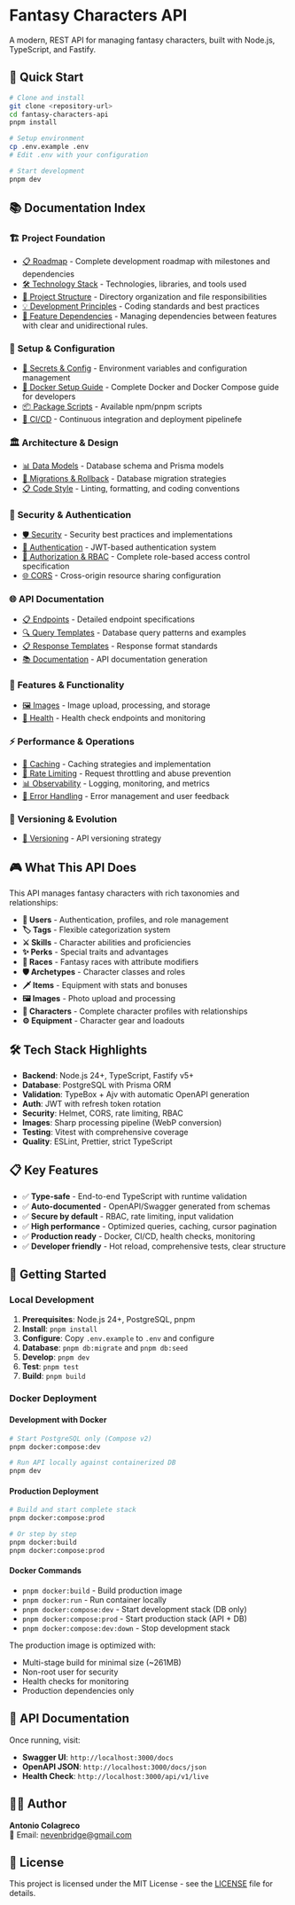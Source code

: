# Fantasy Characters API

A modern, REST API for managing fantasy characters, built with Node.js,
TypeScript, and Fastify.

## 🚀 Quick Start

```bash
# Clone and install
git clone <repository-url>
cd fantasy-characters-api
pnpm install

# Setup environment
cp .env.example .env
# Edit .env with your configuration

# Start development
pnpm dev
```

## 📚 Documentation Index

### 🏗️ **Project Foundation**

- [📋 Roadmap](docs/roadmap.md) - Complete development roadmap with milestones
  and dependencies
- [🛠️ Technology Stack](docs/technology-stack.md) - Technologies, libraries, and
  tools used
- [📁 Project Structure](docs/project-structure.md) - Directory organization and
  file responsibilities
- [💡 Development Principles](docs/development-principles.md) - Coding standards
  and best practices
- [🧩 Feature Dependencies](docs/feature-dependencies.md) - Managing
  dependencies between features with clear and unidirectional rules.

### 🔧 **Setup & Configuration**

- [🔐 Secrets & Config](docs/secrets-and-config.md) - Environment variables and
  configuration management
- [🐳 Docker Setup Guide](docs/docker-setup-guide.md) - Complete Docker and
  Docker Compose guide for developers
- [📦 Package Scripts](docs/package-scripts.md) - Available npm/pnpm scripts
- [🚀 CI/CD](docs/ci-cd.md) - Continuous integration and deployment pipelinefe

### 🏛️ **Architecture & Design**

- [📊 Data Models](docs/data-models.md) - Database schema and Prisma models
- [🔀 Migrations & Rollback](docs/migrations-and-rollback.md) - Database
  migration strategies
- [📋 Code Style](docs/code-style.md) - Linting, formatting, and coding
  conventions

### 🔐 **Security & Authentication**

- [🛡️ Security](docs/security.md) - Security best practices and implementations
- [🔑 Authentication](docs/authentication.md) - JWT-based authentication system
- [🚪 Authorization & RBAC](docs/authorization.md) - Complete role-based access
  control specification
- [🌐 CORS](docs/cors.md) - Cross-origin resource sharing configuration

### 🌐 **API Documentation**

- [📋 Endpoints](docs/endpoints.md) - Detailed endpoint specifications
- [🔍 Query Templates](docs/query-templates.md) - Database query patterns and
  examples
- [📋 Response Templates](docs/response-templates.md) - Response format
  standards
- [📚 Documentation](docs/documentation.md) - API documentation generation

### 🎯 **Features & Functionality**

- [🖼️ Images](docs/images.md) - Image upload, processing, and storage
- [🏥 Health](docs/health.md) - Health check endpoints and monitoring

### ⚡ **Performance & Operations**

- [💾 Caching](docs/caching.md) - Caching strategies and implementation
- [🚦 Rate Limiting](docs/rate-limiting.md) - Request throttling and abuse
  prevention
- [📊 Observability](docs/observability.md) - Logging, monitoring, and metrics
- [🚨 Error Handling](docs/error-handling.md) - Error management and user
  feedback

### 🔄 **Versioning & Evolution**

- [📌 Versioning](docs/versioning.md) - API versioning strategy

## 🎮 What This API Does

This API manages fantasy characters with rich taxonomies and relationships:

- **👤 Users** - Authentication, profiles, and role management
- **🏷️ Tags** - Flexible categorization system
- **⚔️ Skills** - Character abilities and proficiencies
- **✨ Perks** - Special traits and advantages
- **🧝 Races** - Fantasy races with attribute modifiers
- **🛡️ Archetypes** - Character classes and roles
- **🗡️ Items** - Equipment with stats and bonuses
- **🖼️ Images** - Photo upload and processing
- **👥 Characters** - Complete character profiles with relationships
- **⚙️ Equipment** - Character gear and loadouts

## 🛠️ Tech Stack Highlights

- **Backend**: Node.js 24+, TypeScript, Fastify v5+
- **Database**: PostgreSQL with Prisma ORM
- **Validation**: TypeBox + Ajv with automatic OpenAPI generation
- **Auth**: JWT with refresh token rotation
- **Security**: Helmet, CORS, rate limiting, RBAC
- **Images**: Sharp processing pipeline (WebP conversion)
- **Testing**: Vitest with comprehensive coverage
- **Quality**: ESLint, Prettier, strict TypeScript

## 📋 Key Features

- ✅ **Type-safe** - End-to-end TypeScript with runtime validation
- ✅ **Auto-documented** - OpenAPI/Swagger generated from schemas
- ✅ **Secure by default** - RBAC, rate limiting, input validation
- ✅ **High performance** - Optimized queries, caching, cursor pagination
- ✅ **Production ready** - Docker, CI/CD, health checks, monitoring
- ✅ **Developer friendly** - Hot reload, comprehensive tests, clear structure

## 🚀 Getting Started

### Local Development

1. **Prerequisites**: Node.js 24+, PostgreSQL, pnpm
2. **Install**: `pnpm install`
3. **Configure**: Copy `.env.example` to `.env` and configure
4. **Database**: `pnpm db:migrate` and `pnpm db:seed`
5. **Develop**: `pnpm dev`
6. **Test**: `pnpm test`
7. **Build**: `pnpm build`

### Docker Deployment

#### Development with Docker

```bash
# Start PostgreSQL only (Compose v2)
pnpm docker:compose:dev

# Run API locally against containerized DB
pnpm dev
```

#### Production Deployment

```bash
# Build and start complete stack
pnpm docker:compose:prod

# Or step by step
pnpm docker:build
pnpm docker:compose:prod
```

#### Docker Commands

- `pnpm docker:build` - Build production image
- `pnpm docker:run` - Run container locally
- `pnpm docker:compose:dev` - Start development stack (DB only)
- `pnpm docker:compose:prod` - Start production stack (API + DB)
- `pnpm docker:compose:dev:down` - Stop development stack

The production image is optimized with:

- Multi-stage build for minimal size (~261MB)
- Non-root user for security
- Health checks for monitoring
- Production dependencies only

## 📖 API Documentation

Once running, visit:

- **Swagger UI**: `http://localhost:3000/docs`
- **OpenAPI JSON**: `http://localhost:3000/docs/json`
- **Health Check**: `http://localhost:3000/api/v1/live`

## 👨‍💻 Author

**Antonio Colagreco**  
📧 Email: [nevenbridge@gmail.com](mailto:nevenbridge@gmail.com)

## 📄 License

This project is licensed under the MIT License - see the [LICENSE](./LICENSE.md) file
for details.

